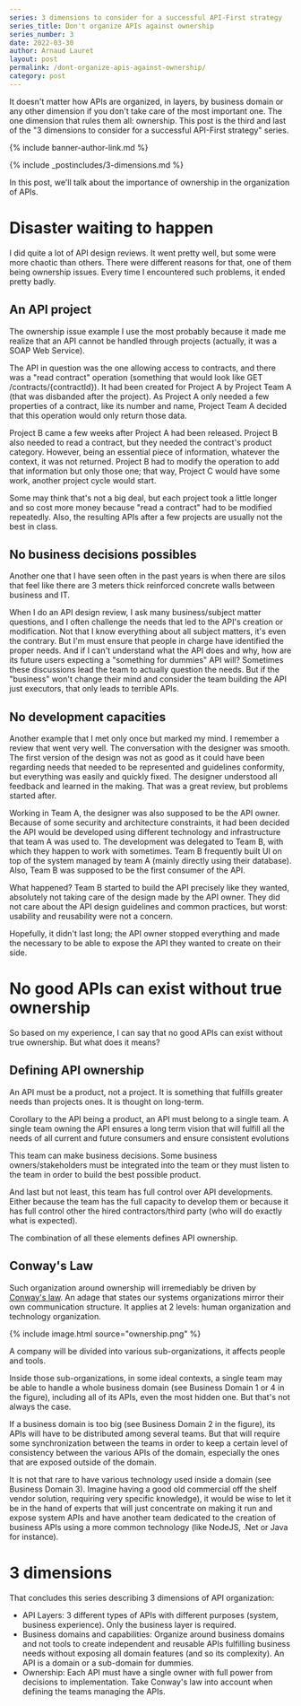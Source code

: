 ```yaml
---
series: 3 dimensions to consider for a successful API-First strategy
series_title: Don't organize APIs against ownership
series_number: 3
date: 2022-03-30
author: Arnaud Lauret
layout: post
permalink: /dont-organize-apis-against-ownership/
category: post
---
```


It doesn't matter how APIs are organized, in layers, by business domain or any other dimension if you don't take care of the most important one. The one dimension that rules them all: ownership. This post is the third and last of the "3 dimensions to consider for a successful API-First strategy" series.
<!--more-->

{% include banner-author-link.md %}

{% include _postincludes/3-dimensions.md %}

In this post, we'll talk about the importance of ownership in the organization of APIs.

# Disaster waiting to happen

I did quite a lot of API design reviews. It went pretty well, but some were more chaotic than others. There were different reasons for that, one of them being ownership issues. Every time I encountered such problems, it ended pretty badly.

## An API project 

The ownership issue example I use the most probably because it made me realize that an API  cannot be handled through projects (actually, it was a SOAP Web Service).

The API in question was the one allowing access to contracts, and there was a "read contract" operation (something that would look like GET /contracts/{contractId}). It had been created for Project A by Project Team A (that was disbanded after the project). As Project A only needed a few properties of a contract, like its number and name, Project Team A decided that this operation would only return those data. 

Project B came a few weeks after Project A had been released. Project B also needed to read a contract, but they needed the contract's product category. However, being an essential piece of information, whatever the context, it was not returned. Project B had to modify the operation to add that information but only those one; that way, Project C would have some work, another project cycle would start.

Some may think that's not a big deal, but each project took a little longer and so cost more money because "read a contract" had to be modified repeatedly. Also, the resulting APIs after a few projects are usually not the best in class.

## No business decisions possibles

Another one that I have seen often in the past years is when there are silos that feel like there are 3 meters thick reinforced concrete walls between business and IT. 

When I do an API design review, I ask many business/subject matter questions, and I often challenge the needs that led to the API's creation or modification. Not that I know everything about all subject matters, it's even the contrary. But I'm must ensure that people in charge have identified the proper needs. And if I can't understand what the API does and why, how are its future users expecting a "something for dummies" API will? Sometimes these discussions lead the team to actually question the needs. But if the "business" won't change their mind and consider the team building the API just executors, that only leads to terrible APIs.

## No development capacities

Another example that I met only once but marked my mind. I remember a review that went very well. The conversation with the designer was smooth. The first version of the design was not as good as it could have been regarding needs that needed to be represented and guidelines conformity, but everything was easily and quickly fixed. The designer understood all feedback and learned in the making. That was a great review, but problems started after.

Working in Team A, the designer was also supposed to be the API owner. Because of some security and architecture constraints, it had been decided the API would be developed using different technology and infrastructure that team A was used to. The development was delegated to Team B, with which they happen to work with sometimes. Team B frequently built UI on top of the system managed by team A (mainly directly using their database). Also, Team B was supposed to be the first consumer of the API.

What happened? Team B started to build the API precisely like they wanted, absolutely not taking care of the design made by the API owner. They did not care about the API design guidelines and common practices, but worst: usability and reusability were not a concern.

Hopefully, it didn't last long; the API owner stopped everything and made the necessary to be able to expose the API they wanted to create on their side.

# No good APIs can exist without true ownership

So based on my experience, I can say that no good APIs can exist without true ownership. But what does it means?

## Defining API ownership

An API must be a product, not a project. It is something that fulfills greater needs than projects ones. It is thought on long-term.

Corollary to the API being a product, an API must belong to a single team.  A single team owning the API ensures a long term vision that will fulfill all the needs of all current and future consumers and ensure consistent evolutions

This team can make business decisions. Some business owners/stakeholders must be integrated into the team or they must listen to the team in order to build the best possible product. 

And last but not least, this team has full control over API developments. Either because the team has the full capacity to develop them or because it has full control other the hired contractors/third party (who will do exactly what is expected). 

The combination of all these elements defines API ownership.

## Conway's Law

Such organization around ownership will irremediably be driven by [Conway's law](https://en.wikipedia.org/wiki/Conway%27s_law). An adage that states our systems organizations mirror their own communication structure. It applies at 2 levels: human organization and technology organization.

{% include image.html source="ownership.png" %}

A company will be divided into various sub-organizations, it affects people and tools. 

Inside those sub-organizations, in some ideal contexts, a single team may be able to handle a whole business domain (see Business Domain 1 or 4 in the figure), including all of its APIs, even the most hidden one. But that's not always the case. 

If a business domain is too big (see Business Domain 2 in the figure), its APIs will have to be distributed among several teams. But that will require some synchronization between the teams in order to keep a certain level of consistency between the various APIs of the domain, especially the ones that are exposed outside of the domain.

It is not that rare to have various technology used inside a domain (see Business Domain 3). Imagine having a good old commercial off the shelf vendor solution, requiring very specific knowledge), it would be wise to let it be in the hand of experts that will just concentrate on making it run and expose system APIs and have another team dedicated to the creation of business APIs using a more common technology (like NodeJS, .Net or Java for instance).

# 3 dimensions

That concludes this series describing 3 dimensions of API organization:

- API Layers: 3 different types of APIs with different purposes (system, business experience). Only the business layer is required.
- Business domains and capabilities: Organize around business domains and not tools to create independent and reusable APIs fulfilling business needs without exposing all domain features (and so its complexity). An API is a domain or a sub-domain for dummies.
- Ownership: Each API must have a single owner with full power from decisions to implementation. Take Conway's law into account when defining the teams managing the APIs.